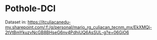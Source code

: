 # Pothole-DCI

Dataset in: https://itculiacanedu-my.sharepoint.com/:f:/g/personal/mario_rg_culiacan_tecnm_mx/EkXMQj-2tVtBmYkuzvNcGB8BHseG6nv4PdhiUQ6AsSUL-g?e=06GiO6
